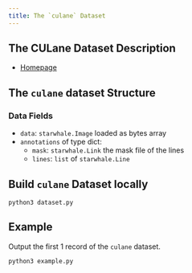 ```yaml
---
title: The `culane` Dataset
---
```


## The CULane Dataset Description

- [Homepage](https://xingangpan.github.io/projects/CULane.html)

## The `culane` dataset Structure

### Data Fields

- `data`: `starwhale.Image` loaded as bytes array
- `annotations` of type dict:
    - `mask`: `starwhale.Link` the mask file of the lines
    - `lines`:  `list` of `starwhale.Line`

## Build `culane` Dataset locally

```shell
python3 dataset.py
```

## Example

Output the first 1 record of the `culane` dataset.

```shell
python3 example.py
```
